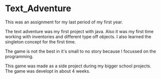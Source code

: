 # Text_Adventure
This was an assignment for my last period of my first year.

The text adventure was my first project with java. Also it was my first time working with inventories and different type off objects.
I also learned the singleton concept for the first time.

The game is not the best in it's small to no story because I focussed on the programming.

This game was made as a side project during my bigger school projects. The game was developt in about 4 weeks.
